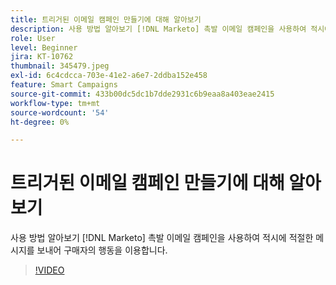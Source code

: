 ```yaml
---
title: 트리거된 이메일 캠페인 만들기에 대해 알아보기
description: 사용 방법 알아보기 [!DNL Marketo] 촉발 이메일 캠페인을 사용하여 적시에 적절한 메시지를 보내어 구매자의 행동을 이용합니다.
role: User
level: Beginner
jira: KT-10762
thumbnail: 345479.jpeg
exl-id: 6c4cdcca-703e-41e2-a6e7-2ddba152e458
feature: Smart Campaigns
source-git-commit: 433b00dc5dc1b7dde2931c6b9eaa8a403eae2415
workflow-type: tm+mt
source-wordcount: '54'
ht-degree: 0%

---
```


# 트리거된 이메일 캠페인 만들기에 대해 알아보기

사용 방법 알아보기 [!DNL Marketo] 촉발 이메일 캠페인을 사용하여 적시에 적절한 메시지를 보내어 구매자의 행동을 이용합니다.

>[!VIDEO](https://video.tv.adobe.com/v/345479/?quality=12&learn=on)
